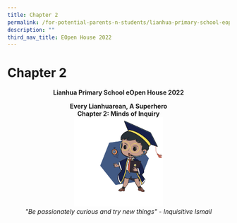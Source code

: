 ```yaml
---
title: Chapter 2
permalink: /for-potential-parents-n-students/lianhua-primary-school-eopen-house-2022/chapter-2/
description: ""
third_nav_title: EOpen House 2022
---
```

# Chapter 2

**<center>Lianhua Primary School eOpen House 2022</center>**

<center><b>Every Lianhuarean, A Superhero<br>Chapter 2: Minds of Inquiry</b></center>

<center><img src="/images/Potential%20Parents%20&%20Students/EOpen%20house%202022/Chapter%202/Ismail.gif" style="width:40%"></center>

<center><i>"Be passionately curious and try new things"  - Inquisitive Ismail

</i></center>